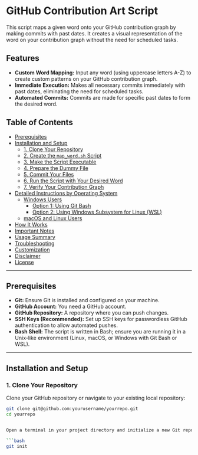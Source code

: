 # GitHub Contribution Art Script

This script maps a given word onto your GitHub contribution graph by making commits with past dates. It creates a visual representation of the word on your contribution graph without the need for scheduled tasks.

## Features

- **Custom Word Mapping:** Input any word (using uppercase letters A-Z) to create custom patterns on your GitHub contribution graph.
- **Immediate Execution:** Makes all necessary commits immediately with past dates, eliminating the need for scheduled tasks.
- **Automated Commits:** Commits are made for specific past dates to form the desired word.

## Table of Contents

- [Prerequisites](#prerequisites)
- [Installation and Setup](#installation-and-setup)
  - [1. Clone Your Repository](#1-clone-your-repository)
  - [2. Create the `map_word.sh` Script](#2-create-the-map_wordsh-script)
  - [3. Make the Script Executable](#3-make-the-script-executable)
  - [4. Prepare the Dummy File](#4-prepare-the-dummy-file)
  - [5. Commit Your Files](#5-commit-your-files)
  - [6. Run the Script with Your Desired Word](#6-run-the-script-with-your-desired-word)
  - [7. Verify Your Contribution Graph](#7-verify-your-contribution-graph)
- [Detailed Instructions by Operating System](#detailed-instructions-by-operating-system)
  - [Windows Users](#windows-users)
    - [Option 1: Using Git Bash](#option-1-using-git-bash)
    - [Option 2: Using Windows Subsystem for Linux (WSL)](#option-2-using-windows-subsystem-for-linux-wsl)
  - [macOS and Linux Users](#macos-and-linux-users)
- [How It Works](#how-it-works)
- [Important Notes](#important-notes)
- [Usage Summary](#usage-summary)
- [Troubleshooting](#troubleshooting)
- [Customization](#customization)
- [Disclaimer](#disclaimer)
- [License](#license)

---

## Prerequisites

- **Git:** Ensure Git is installed and configured on your machine.
- **GitHub Account:** You need a GitHub account.
- **GitHub Repository:** A repository where you can push changes.
- **SSH Keys (Recommended):** Set up SSH keys for passwordless GitHub authentication to allow automated pushes.
- **Bash Shell:** The script is written in Bash; ensure you are running it in a Unix-like environment (Linux, macOS, or Windows with Git Bash or WSL).

---

## Installation and Setup

### 1. Clone Your Repository

Clone your GitHub repository or navigate to your existing local repository:

```bash
git clone git@github.com:yourusername/yourrepo.git
cd yourrepo


Open a terminal in your project directory and initialize a new Git repository:

```bash
git init
